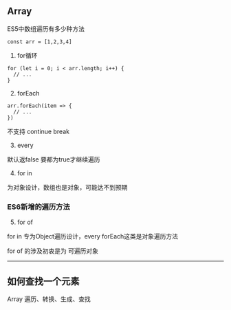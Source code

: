 ## Array

ES5中数组遍历有多少种方法

```
const arr = [1,2,3,4]
```

1. for循环

```
for (let i = 0; i < arr.length; i++) {
  // ...
}
```

2. forEach

```
arr.forEach(item => {
  // ...
})
```

不支持 continue break

3. every

默认返false 要都为true才继续遍历

4. for in

为对象设计，数组也是对象，可能达不到预期

### ES6新增的遍历方法

5. for of

for in 专为Object遍历设计，every forEach这类是对象遍历方法

for of 的涉及初衷是为 可遍历对象

---

## 如何查找一个元素

Array 遍历、转换、生成、查找
